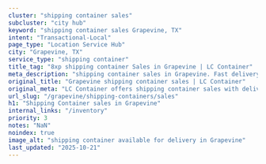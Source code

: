 ```yaml
---
cluster: "shipping container sales"
subcluster: "city hub"
keyword: "shipping container sales Grapevine, TX"
intent: "Transactional-Local"
page_type: "Location Service Hub"
city: "Grapevine, TX"
service_type: "shipping container"
title_tag: "8xp shipping container Sales in Grapevine | LC Container"
meta_description: "shipping container sales in Grapevine. Fast delivery, competitive pricing. Serving shipping containers area. Quote ID: H8K. Call (214) 524-4168 for your free quote today."
original_title: "Grapevine shipping container sales | LC Container"
original_meta: "LC Container offers shipping container sales with delivery in Grapevine, TX. Local. Fast quotes. Since 2003."
url_slug: "/grapevine/shipping-containers/sales"
h1: "Shipping Container sales in Grapevine"
internal_links: "/inventory"
priority: 3
notes: "NaN"
noindex: true
image_alt: "shipping container available for delivery in Grapevine"
last_updated: "2025-10-21"
---
```


<!-- TODO: Add unique city/inventory copy, images, and internal links here. -->
